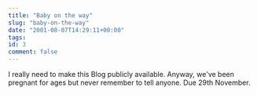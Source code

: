 ```yaml
---
title: "Baby on the way"
slug: "baby-on-the-way"
date: "2001-08-07T14:29:11+00:00"
tags:
id: 3
comment: false
---
```


<div style="clear:both;"></div>I really need to make this Blog publicly available. Anyway, we've been pregnant for ages but never remember to tell anyone. Due 29th November.
<div style="clear:both; padding-bottom: 0.25em;"></div>
